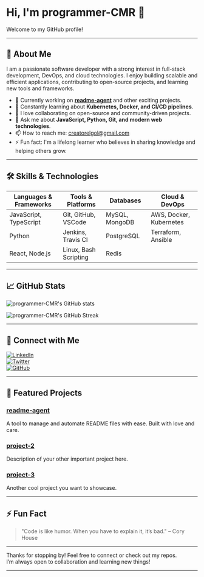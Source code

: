 # Hi, I'm **programmer-CMR** 👋

Welcome to my GitHub profile!

---

## 🚀 About Me

I am a passionate software developer with a strong interest in full-stack development, DevOps, and cloud technologies. I enjoy building scalable and efficient applications, contributing to open-source projects, and learning new tools and frameworks.

- 🔭 Currently working on **[readme-agent](https://github.com/programmer-CMR/readme-agent)** and other exciting projects.
- 🌱 Constantly learning about **Kubernetes, Docker, and CI/CD pipelines**.
- 👯 I love collaborating on open-source and community-driven projects.
- 💬 Ask me about **JavaScript, Python, Git, and modern web technologies**.
- 📫 How to reach me: [creatorelgol@gmail.com](mailto:creatorelgol@gmail.com)
- ⚡ Fun fact: I'm a lifelong learner who believes in sharing knowledge and helping others grow.

---

## 🛠️ Skills & Technologies

| Languages & Frameworks | Tools & Platforms          | Databases           | Cloud & DevOps       |
|-----------------------|---------------------------|---------------------|----------------------|
| JavaScript, TypeScript| Git, GitHub, VSCode        | MySQL, MongoDB      | AWS, Docker, Kubernetes |
| Python                | Jenkins, Travis CI         | PostgreSQL          | Terraform, Ansible   |
| React, Node.js        | Linux, Bash Scripting      | Redis               |                      |

---

## 📈 GitHub Stats

![programmer-CMR's GitHub stats](https://github-readme-stats.vercel.app/api?username=programmer-CMR&show_icons=true&theme=radical)

![programmer-CMR's GitHub Streak](https://github-readme-streak-stats.herokuapp.com/?user=programmer-CMR&theme=radical)

---

## 🔗 Connect with Me

[![LinkedIn](https://img.shields.io/badge/LinkedIn-blue?style=for-the-badge&logo=linkedin&logoColor=white)](https://www.linkedin.com/in/creatorelgol)  
[![Twitter](https://img.shields.io/badge/Twitter-1DA1F2?style=for-the-badge&logo=twitter&logoColor=white)](https://twitter.com/your_twitter_handle)  
[![GitHub](https://img.shields.io/badge/GitHub-black?style=for-the-badge&logo=github&logoColor=white)](https://github.com/programmer-CMR)  

---

## 📂 Featured Projects

### [readme-agent](https://github.com/programmer-CMR/readme-agent)  
A tool to manage and automate README files with ease. Built with love and care.

### [project-2](https://github.com/programmer-CMR/project-2)  
Description of your other important project here.

### [project-3](https://github.com/programmer-CMR/project-3)  
Another cool project you want to showcase.

---

## ⚡ Fun Fact

> "Code is like humor. When you have to explain it, it’s bad." – Cory House

---

Thanks for stopping by! Feel free to connect or check out my repos.  
I’m always open to collaboration and learning new things!

---

